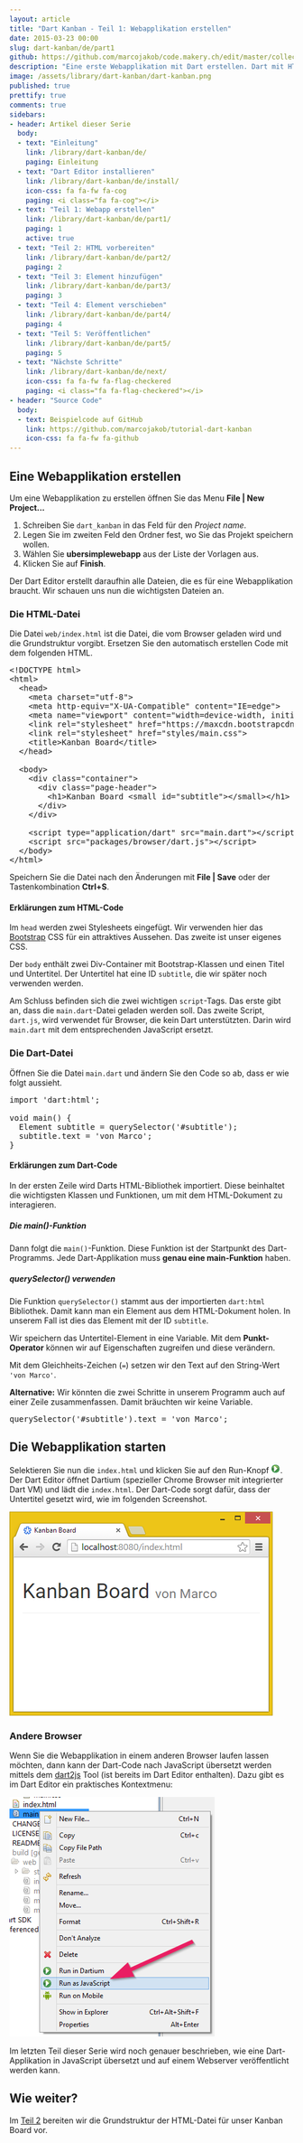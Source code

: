 ```yaml
---
layout: article
title: "Dart Kanban - Teil 1: Webapplikation erstellen"
date: 2015-03-23 00:00
slug: dart-kanban/de/part1
github: https://github.com/marcojakob/code.makery.ch/edit/master/collections/library/dart-kanban-de-part1.md
description: "Eine erste Webapplikation mit Dart erstellen. Dart mit HTML verknüpfen und ein HTML-Element mit Dart verändern."
image: /assets/library/dart-kanban/dart-kanban.png
published: true
prettify: true
comments: true
sidebars:
- header: Artikel dieser Serie
  body:
  - text: "Einleitung"
    link: /library/dart-kanban/de/
    paging: Einleitung
  - text: "Dart Editor installieren"
    link: /library/dart-kanban/de/install/
    icon-css: fa fa-fw fa-cog
    paging: <i class="fa fa-cog"></i>
  - text: "Teil 1: Webapp erstellen"
    link: /library/dart-kanban/de/part1/
    paging: 1
    active: true
  - text: "Teil 2: HTML vorbereiten"
    link: /library/dart-kanban/de/part2/
    paging: 2
  - text: "Teil 3: Element hinzufügen"
    link: /library/dart-kanban/de/part3/
    paging: 3
  - text: "Teil 4: Element verschieben"
    link: /library/dart-kanban/de/part4/
    paging: 4
  - text: "Teil 5: Veröffentlichen"
    link: /library/dart-kanban/de/part5/
    paging: 5
  - text: "Nächste Schritte"
    link: /library/dart-kanban/de/next/
    icon-css: fa fa-fw fa-flag-checkered
    paging: <i class="fa fa-flag-checkered"></i>
- header: "Source Code"
  body:
  - text: Beispielcode auf GitHub
    link: https://github.com/marcojakob/tutorial-dart-kanban
    icon-css: fa fa-fw fa-github
---
```


## Eine Webapplikation erstellen

Um eine Webapplikation zu erstellen öffnen Sie das Menu **File | New Project...**

1. Schreiben Sie `dart_kanban` in das Feld für den *Project name*.
2. Legen Sie im zweiten Feld den Ordner fest, wo Sie das Projekt speichern wollen.
3. Wählen Sie **ubersimplewebapp** aus der Liste der Vorlagen aus.
4. Klicken Sie auf **Finish**.

Der Dart Editor erstellt daraufhin alle Dateien, die es für eine Webapplikation braucht. Wir schauen uns nun die wichtigsten Dateien an.


### Die HTML-Datei

Die Datei `web/index.html` ist die Datei, die vom Browser geladen wird und die Grundstruktur vorgibt. Ersetzen Sie den automatisch erstellen Code mit dem folgenden HTML.

<pre class="prettyprint lang-html">
&lt;!DOCTYPE html>
&lt;html>
  &lt;head>
    &lt;meta charset="utf-8">
    &lt;meta http-equiv="X-UA-Compatible" content="IE=edge">
    &lt;meta name="viewport" content="width=device-width, initial-scale=1.0">
    &lt;link rel="stylesheet" href="https://maxcdn.bootstrapcdn.com/bootstrap/3.3.4/css/bootstrap.min.css">
    &lt;link rel="stylesheet" href="styles/main.css">
    &lt;title>Kanban Board&lt;/title>
  &lt;/head>

  &lt;body>
    &lt;div class="container">
      &lt;div class="page-header">
        &lt;h1>Kanban Board &lt;small id="subtitle">&lt;/small>&lt;/h1>
      &lt;/div>
    &lt;/div>

    &lt;script type="application/dart" src="main.dart">&lt;/script>
    &lt;script src="packages/browser/dart.js">&lt;/script>
  &lt;/body>
&lt;/html>
</pre>

Speichern Sie die Datei nach den Änderungen mit **File | Save** oder der Tastenkombination **Ctrl+S**.


#### Erklärungen zum HTML-Code

Im `head` werden zwei Stylesheets eingefügt. Wir verwenden hier das [Bootstrap](http://holdirbootstrap.de/) CSS für ein attraktives Aussehen. Das zweite ist unser eigenes CSS.

Der `body` enthält zwei Div-Container mit Bootstrap-Klassen und einen Titel und Untertitel. Der Untertitel hat eine ID `subtitle`, die wir später noch verwenden werden.

Am Schluss befinden sich die zwei wichtigen `script`-Tags. Das erste gibt an, dass die `main.dart`-Datei geladen werden soll. Das zweite Script, `dart.js`, wird verwendet für Browser, die kein Dart unterstützten. Darin wird `main.dart` mit dem entsprechenden JavaScript ersetzt.


### Die Dart-Datei

Öffnen Sie die Datei `main.dart` und ändern Sie den Code so ab, dass er wie folgt aussieht.

<pre class="prettyprint lang-dart">
import 'dart:html';

void main() {
  Element subtitle = querySelector('#subtitle');
  subtitle.text = 'von Marco';
}
</pre>


#### Erklärungen zum Dart-Code

In der ersten Zeile wird Darts HTML-Bibliothek importiert. Diese beinhaltet die wichtigsten Klassen und Funktionen, um mit dem HTML-Dokument zu interagieren.


##### Die main()-Funktion

Dann folgt die `main()`-Funktion. Diese Funktion ist der Startpunkt des Dart-Programms. Jede Dart-Applikation muss **genau eine main-Funktion** haben.


##### querySelector() verwenden

Die Funktion `querySelector()` stammt aus der importierten `dart:html` Bibliothek. Damit kann man ein Element aus dem HTML-Dokument holen. In unserem Fall ist dies das Element mit der ID `subtitle`.

Wir speichern das Untertitel-Element in eine Variable. Mit dem **Punkt-Operator** können wir auf Eigenschaften zugreifen und diese verändern. 

Mit dem Gleichheits-Zeichen (`=`) setzen wir den Text auf den String-Wert `'von Marco'`.

<div class="alert alert-info">
    <strong>Alternative:</strong> Wir könnten die zwei Schritte in unserem Programm auch auf einer Zeile zusammenfassen. Damit bräuchten wir keine Variable.
<pre class="prettyprint lang-dart">
querySelector('#subtitle').text = 'von Marco';
</pre>
</div>


## Die Webapplikation starten

Selektieren Sie nun die `index.html` und klicken Sie auf den Run-Knopf ![Run](/assets/library/dart-kanban/part1/run.png). Der Dart Editor öffnet Dartium (spezieller Chrome Browser mit integrierter Dart VM) und lädt die `index.html`. Der Dart-Code sorgt dafür, dass der Untertitel gesetzt wird, wie im folgenden Screenshot.

![Erster Start](/assets/library/dart-kanban/part1/first-run-de.png)


### Andere Browser

Wenn Sie die Webapplikation in einem anderen Browser laufen lassen möchten, dann kann der Dart-Code nach JavaScript übersetzt werden mittels dem [dart2js](https://www.dartlang.org/tools/dart2js/) Tool (ist bereits im Dart Editor enthalten). Dazu gibt es im Dart Editor ein praktisches Kontextmenu:

![Run as JavaScript](/assets/library/dart-kanban/part1/run-as-javascript.png)

Im letzten Teil dieser Serie wird noch genauer beschrieben, wie eine Dart-Applikation in JavaScript übersetzt und auf einem Webserver veröffentlicht werden kann.


## Wie weiter?

Im [Teil 2](/library/dart-kanban/de/part2/) bereiten wir die Grundstruktur der HTML-Datei für unser Kanban Board vor.






